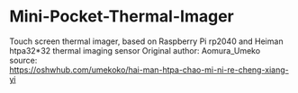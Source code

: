 # Mini-Pocket-Thermal-Imager
 Touch screen thermal imager, based on Raspberry Pi rp2040 and Heiman htpa32*32 thermal imaging sensor
 Original author: Aomura_Umeko  
 source:  
 https://oshwhub.com/umekoko/hai-man-htpa-chao-mi-ni-re-cheng-xiang-yi
